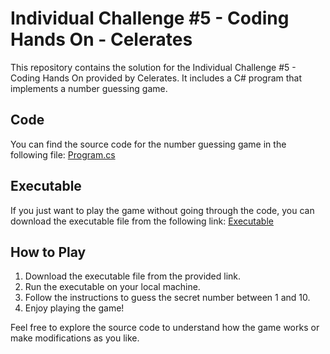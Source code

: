 # Individual Challenge #5 - Coding Hands On - Celerates

This repository contains the solution for the Individual Challenge #5 - Coding Hands On provided by Celerates. It includes a C# program that implements a number guessing game.

## Code

You can find the source code for the number guessing game in the following file:
[Program.cs](https://github.com/victoryusei/Individual-Challenge--5---Coding-Hands-On--Celerates-/blob/main/codings%20entry%20-%20celerates/Program.cs)

## Executable

If you just want to play the game without going through the code, you can download the executable file from the following link:
[Executable](https://github.com/victoryusei/Individual-Challenge--5---Coding-Hands-On--Celerates-/blob/main/codings%20entry%20-%20celerates/bin/Debug/net8.0/codings%20entry%20-%20celerates.exe)

## How to Play

1. Download the executable file from the provided link.
2. Run the executable on your local machine.
3. Follow the instructions to guess the secret number between 1 and 10.
4. Enjoy playing the game!

Feel free to explore the source code to understand how the game works or make modifications as you like.

